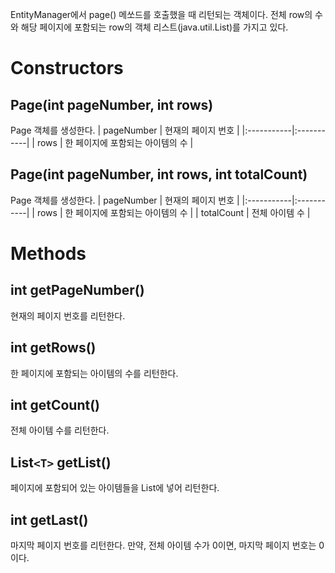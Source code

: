 EntityManager에서 page() 메쏘드를 호출했을 때 리턴되는 객체이다. 전체 row의 수와 해당 페이지에 포함되는 row의 객체 리스트(java.util.List)를 가지고 있다.

# Constructors #

## Page(int pageNumber, int rows) ##
Page 객체를 생성한다.
| pageNumber | 현재의 페이지 번호 |
|:-----------|:-----------|
| rows       | 한 페이지에 포함되는 아이템의 수 |

## Page(int pageNumber, int rows, int totalCount) ##
Page 객체를 생성한다.
| pageNumber | 현재의 페이지 번호 |
|:-----------|:-----------|
| rows       | 한 페이지에 포함되는 아이템의 수 |
| totalCount | 전체 아이템 수   |


# Methods #

## int getPageNumber() ##
현재의 페이지 번호를 리턴한다.

## int getRows() ##
한 페이지에 포함되는 아이템의 수를 리턴한다.

## int getCount() ##
전체 아이템 수를 리턴한다.

## List`<T>` getList() ##
페이지에 포함되어 있는 아이템들을 List에 넣어 리턴한다.

## int getLast() ##
마지막 페이지 번호를 리턴한다. 만약, 전체 아이템 수가 0이면, 마지막 페이지 번호는 0이다.